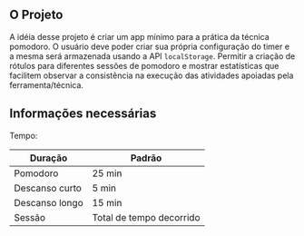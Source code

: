 ## O Projeto

A idéia desse projeto é criar um app mínimo para a prática da técnica pomodoro.
O usuário deve poder criar sua própria configuração do timer e a mesma será armazenada usando a API `localStorage`. Permitir a criação de rótulos para diferentes sessões de pomodoro e mostrar estatísticas que facilitem observar a consistência na execução das atividades apoiadas pela ferramenta/técnica.

## Informações necessárias

Tempo:

| Duração        | Padrão                   |
| -------------- | ------------------------ |
| Pomodoro       | 25 min                   |
| Descanso curto | 5 min                    |
| Descanso longo | 15 min                   |
| Sessão         | Total de tempo decorrido |
